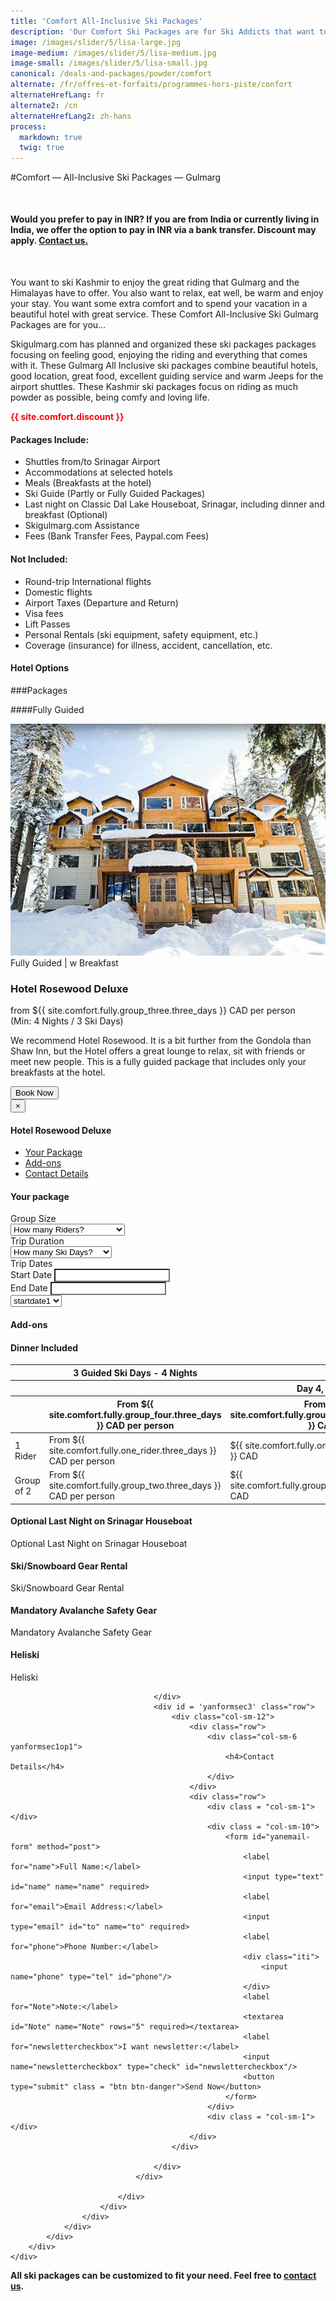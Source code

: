 ```yaml
---
title: 'Comfort All-Inclusive Ski Packages'
description: 'Our Comfort Ski Packages are for Ski Addicts that want to ride Gulmarg, Kashmir, the Himalaya and want to be comfy, enjoy great food and a beautiful hotel'
image: /images/slider/5/lisa-large.jpg
image-medium: /images/slider/5/lisa-medium.jpg
image-small: /images/slider/5/lisa-small.jpg
canonical: /deals-and-packages/powder/comfort
alternate: /fr/offres-et-forfaits/programmes-hors-piste/confort
alternateHrefLang: fr
alternate2: /cn
alternateHrefLang2: zh-hans
process:
  markdown: true
  twig: true
---
```


#Comfort — All-Inclusive Ski Packages — Gulmarg
<p class="home-notification" style="margin: 50px 0 50px;"><b>Would you prefer to pay in INR? If you are from India or currently living in India, we offer the option to pay in INR via a bank transfer. Discount may apply. <a href="https://skigulmarg.com/contact-us" title="Contact Us">Contact us.</a></b></p>

You want to ski Kashmir to enjoy the great riding that Gulmarg and the Himalayas have to offer. You also want to relax, eat well, be warm and enjoy your stay. You want some extra comfort and to spend your vacation in a beautiful hotel with great service. These Comfort All-Inclusive Ski Gulmarg Packages are for you…

Skigulmarg.com has planned and organized these ski packages packages focusing on feeling good, enjoying the riding and everything that comes with it. These Gulmarg All Inclusive ski packages combine beautiful hotels, good location, great food, excellent guiding service and warm Jeeps for the airport shuttles. These Kashmir ski packages focus on riding as much powder as possible, being comfy and loving life.

<span style="color:red; font-weight:bold;"> {{ site.comfort.discount }}</span>

<div class="row">
    <div class="col-sm-6">
        <h4>Packages Include:</h4>
        <ul>
            <li>Shuttles from/to Srinagar Airport</li>
            <li>Accommodations at selected hotels</li>
            <li>Meals (Breakfasts at the hotel)</li>
            <li>Ski Guide (Partly or Fully Guided Packages)</li>
            <li>Last night on Classic Dal Lake Houseboat, Srinagar, including dinner and breakfast (Optional)</li>
            <li>Skigulmarg.com Assistance</li>
            <li>Fees (Bank Transfer Fees, Paypal.com Fees)</li>
        </ul>
    </div>
    <div class="col-sm-6">
        <h4>Not Included:</h4>
        <ul>
            <li>Round-trip International flights</li>
            <li>Domestic flights</li>
            <li>Airport Taxes (Departure and Return)</li>
            <li>Visa fees</li>
            <li>Lift Passes</li>
            <li>Personal Rentals (ski equipment, safety equipment, etc.)</li>
            <li>Coverage (insurance) for illness, accident, cancellation, etc.</li>
        </ul>
    </div>
</div>
<div class="accordion pricing">
      <article class="ac-item">
          <h4 class="ac-title">Hotel Options</h4>
          <div class="ac-content" style="display: none;">

          <h5>Hotel Rosewood</h5>

          We highly recommend Hotel Rosewood. It is a beautiful place, rooms are spacious, service is great and food is delicious. The best part is their lounge, a superb place to relax after skiing the Himalayas. Sit on the patio and enjoy. They are located about 600 meters from the Gulmarg Gondola (via a small path) or 900 meters via the road. The hotel obviously has central heating, beautiful private bathroom and a generator in case of power cuts. They offer 3 room types: deluxe, deluxe balcony and Jacuzzi rooms. This package is for their deluxe rooms.

          <p><a href="https://www.tripadvisor.ie/Hotel_Review-g317095-d9557308-Reviews-The_Rosewood-Gulmarg_Baramulla_District_Kashmir_Jammu_and_Kashmir.html" class="more-info m-b-30 block" target="blank">Reviews & Images - Hotel Rosewood on Tripadvisor<i class="fa fa-chevron-right" aria-hidden="true"></i></a></p>  
          </div>
      </article>
      <article class="ac-item" style="margin-top:-1px;">
          <h4 class="ac-title">General Itinerary</h4>
          <div class="ac-content" style="display: none;">
            <ul>
            <li><b>Arrival Day:</b> Airport transfers to Gulmarg, Gear pickup (if required), hotel check-in, first meeting with your guide. Free time to discover and enjoy Gulmarg.</li>
            <li><b>Ski Days:</b> Meet your guide early, Ski the Himalayas all day, lunch break on the mountain. We recommend a fully guided package. If you book a partly guided package, it includes a minimum of 3 guided ski day. After your third ski day, you will ski Gulmarg on your own. Please be very safe & respect the mountain.</li>
            <li><b>Last ski Day:</b> After skiing the Himalayas for this trip's last day, make sure to return any rental gear. If you are not going on the optional classic houseboat, enjoy a nice meal and take some time to reflect on this great trip. If you are going to the houseboat, your shuttle will pick you up around 4pm to travel to Dal Lake and enjoy some quality time and a warm meal.</li>
            <li><b>Departure Day:</b> Depart Gulmarg or Srinagar to Srinagar Airport. We will confirm your departure time based on your flight time.</li>
            </ul>
          </div>
      </article>
      <article class="ac-item" style="margin-top: -1px">
          <h4 class="ac-title">Booking Process</h4>
          <div class="ac-content" style="display: none;">
            <ol>
            <li>Select your package & click "Book Now".</li>
            <li>Choose your start & end dates. Click "Book Now".</li>
            <li>Select: 1 Rider, 2, 3 or 4 Riders. Verify the dates & price. Click "Continue". </li>
            <li>You can add more members to the booking. Note that it is possible to navigate away from the booking to select items on a different page, all your info will still be available.
              <ol>
                <li>Click "Add to Booking"</li>
                <li>Navigate to the Item that interest you - It can be on a different page. Click "Book Now".</li>
                <li>Adjust number of riders & the dates.</li>
                <li>Verify the details</li>
                <li>Click "Continue".</li>
                <li>Repeat if you want to add more items to your package.</li>
              </ol>  
            </li>
            <li>Add rentals, heliski, a t-shirt, etc. to your package(s).
              <ol>
                <li>Click the add-on that interest you.</li>
                <li>Read the details.</li>
                <li>Select the "Book Now" tab.</li>
                <li>Adjust the details.</li>
                <li>Click "Add to Booking"</li>
                <li>Repeat if you want to add more add-ons to your package(s).</li>
              </ol>  
            </li>
            <li>Complete the form with your name, email, etc. and click "Continue".</li>
            <li>If your start date is more than 30 days away, you can pay a deposit or full Payment.
            <ul>
              <li>Click "Pay Deposit" or " Pay Full Outstanding Balance".</li>
            </ul>
            </li>
            <li>Verify your package details & Read our Terms & Conditions.</li>
            <li>Enter your credit card information.</li>
            <li>Click "Pay"</li>
            <li>Done. Your are set to ski the Himalayas. Thank you.</li>
            </ol>
          </div>
      </article>
</div>

###Packages

####Fully Guided

<div class="row" data-item="post-item">
    <div class="col-sm-6 m-b-40">
        <div class="package-item-wrap">
            <div class="package-image">
                <span>
                    <img src="/user/themes/skigulmarg/images/packages/comfort/rosewood.jpg" alt="">
                </span>
            </div>
            <div class="package-description">
                <span>Fully Guided | w Breakfast</span>
                <h3>Hotel Rosewood Deluxe</h3>
                <div class="package-price">
                    from <span>${{ site.comfort.fully.group_three.three_days }} CAD</span> per person<br>(Min: 4 Nights / 3 Ski Days)
                </div>
                <p>
                    We recommend Hotel Rosewood. It is a bit further from the Gondola than Shaw Inn, but the Hotel offers a great lounge to relax, sit with friends or meet new people. This is a fully guided package that includes only your breakfasts at the hotel.
                </p>
                <button
                    id="Comfort-Rosewood-FG-MAP"
                    class="btn btn-rounded btn-outline"
                    type="button"
                    data-target="#modal-checkfront-5"
                    data-toggle="modal">
                    Book Now
                </button>
                <div class="modal fade" id="modal-checkfront-5" aria-hidden="true">
                    <div class="modal-dialog">
                        <div class="modal-content">
                            <div class="modal-header">
                                <button
                                    class="close"
                                    type="button"
                                    data-dismiss="modal"
                                    aria-hidden="true">
                                    ×
                                </button>
                                <h4 class="modal-title">Hotel Rosewood Deluxe</h4>
                            </div>
                            <div class="modal-body">
                                <div id="" class="powdernav">
                                    <ul class="nav nav-pills powdernavbar">
                                      <li class="nav-item powdernav">
                                        <a class="nav-link active powdernav" data-bs-toggle="pill" href="#yanformsec1">Your Package</a>
                                      </li>
                                      <li class="nav-item powdernav">
                                        <a class="nav-link powdernav" data-bs-toggle="pill" href="#yanformsec2">Add-ons</a>
                                      </li>
                                      <li class="nav-item powdernav">
                                        <a class="nav-link powdernav" data-bs-toggle="pill" href="#yanformsec3">Contact Details</a>
                                      </li>
                                    </ul>
                                    <div id = 'yanformsec1' class="row">
                                        <div class="col-sm-12">
											<div class="row">
												<div class="col-sm-6 yanformsec1op1">
													<h4>Your package</h4>
												</div>
											</div>
											<div class="row">
												<div class = "col-sm-1"></div>
												<div class = "col-sm-10 yanformsec1op1lb">
												<label for="riders">Group Size</label>
												</div>
												<div class = "col-sm-1"></div>
											</div>
											<div class="row">
												<div class = "col-sm-1"></div>
												<div class = "col-sm-10">
													<select name="riders" id="riders">
														<option value="1">How many Riders?</option>
														<option value="1">1 Rider - 1 Single Room</option>
														<option value="2">2 Riders - 1 Double Room</option>
														<option value="3">3 Riders - 1 Triple Room</option>
														<option value="4">4 Riders - 2 Double Rooms</option>
														<option value="5">5+ Riders - Let Us Know</option>
													</select>
												</div>
												<div class = "col-sm-1"></div>
											</div>
											<div class="row">
												<div class = "col-sm-1"></div>
												<div class = "col-sm-10 yanformsec1op1lb">
													<label for="trip_duration">Trip Duration</label>
												</div>
												<div class = "col-sm-1"></div>
											</div>
											<div class="row">		
												<div class = "col-sm-1"></div>
												<div class = "col-sm-10">
													<select name="trip_duration">
														<option value="1">How many Ski Days?</option>
														<option value="1">4 Nights - 3 Ski Days</option>
														<option value="2">7 Nights - 6 Ski Days</option>
														<option value="3">10 Nights - 9 Ski Days</option>
														<option value="4">14 Nights - 13 Ski Days</option>
														<option value="5">Longer - Let Us Know</option>
													</select>
												</div>
												<div class = "col-sm-1"></div>
											</div>
											<div class="row">
												<div class = "col-sm-1"></div>
												<div class = "col-sm-10 yanformsec1op1lb">
													<label for="trip_dates">Trip Dates</label>
												</div>
												<div class = "col-sm-1"></div>
											</div>
											<div class="row">
												<div class = "col-sm-1"></div>
												<div class = "col-sm-10">
													<div class="search-form-input-wrapper">
														<div class="hero-legacy-form-inputs">
															<div class="input-placeholder-group form-group mobile-browser mobidates start_date ">
																<label for="cf-query-start_date" class="text-contrast">Start Date</label>
																<input autocomplete="off" required="" aria-invalid="false" type="text" id="cf-query-start_date" class="date form-control hasDatepicker" value="" data-alt="#alt_cf-query-start_date" data-date-picker-options="" data-date-format="mm/dd/y" style="border-top-right-radius: 0px; border-bottom-right-radius: 0px;">
																<input type="hidden" name="start_date" id="alt_cf-query-start_date" class="alt_date" value="2024-01-01">
															</div>
															<div class="input-placeholder-group form-group mobile-browser mobidates end_date rounded">
																<label for="cf-query-end_date" class="text-contrast">End Date</label>
																<input autocomplete="off" required="" aria-invalid="false" type="text" id="cf-query-end_date" class="date form-control hasDatepicker" value="" data-alt="#alt_cf-query-end_date" data-date-picker-options="" data-date-format="mm/dd/y" style="border-top-left-radius: 0px; border-bottom-left-radius: 0px;">
																<input type="hidden" name="end_date" id="alt_cf-query-end_date" class="alt_date" value="2024-01-02">
															</div>
														</div>
														<div class="sub-header clearfix text-contrast">
															<h1 style="display:none;">New Booking:
																<span id="cf-date" class="text-contrast" style="display: inline">Mon Jan 1 - Tue Jan 2, 2024</span>
															</h1>
														</div>
													</div>
												</div>
												<div class = "col-sm-1"></div>
											</div>
											<div class="row">
												<div class = "col-sm-1"></div>
												<div class = "col-sm-10">
													<select name="trip_duration">
														<option value="1">startdate1</option>
														<option value="1">startdate1</option>
														<option value="2">startdate1</option>
														<option value="3">startdate1</option>
														<option value="4">startdate1</option>
														<option value="5">startdate1</option>
													</select>
												</div>
											</div>
										</div>
                                    </div>
									<div id = 'yanformsec2' class="row">
										<div class="col-sm-12">
											<div class="row">
												<div class="col-sm-6 yanformsec1op1">
													<h4>Add-ons</h4>
												</div>
											</div>
											<div class="row">
												<div class = "col-sm-1"></div>
												<div class = "col-sm-10">
													<div class="accordion pricing">
														<article class="ac-item">
															<h4 class="ac-title">Dinner Included</h4>
															<div class="ac-content">
																<div class="table-container">
																	<table class="table">
																		<thead>
																			<tr>
																				<th></th>
																				<th>3 Guided Ski Days - 4 Nights</th>
																				<th colspan="4">Extra per Ski Day + Night (per peson)</th>
																			</tr>
																			<tr>
																				<th></th>
																				<th></th>
																				<th>Day 4, 5 & 6</th>
																				<th>Day 7 to 13</th>
																				<th>Day 14 to 21</th>
																				<!--<th>Day 22+</th>-->
																			</tr>
																			<tr>
																				<th></th>
																				<th>From ${{ site.comfort.fully.group_four.three_days }} CAD per person</th>
																				<th>From ${{ site.comfort.fully.group_four.four_six_days }} CAD</th>
																				<th>From ${{ site.comfort.fully.group_four.seven_thirteen_days }} CAD</th>
																				<th>From ${{ site.comfort.fully.group_four.fourteen_plus_days }} CAD</th>
																				<!-- <th>From $75 CAD</th> -->
																			</tr>
																		</thead>
																		<tbody>
																			<tr>
																				<td>1 Rider</td>
																				<td>From ${{ site.comfort.fully.one_rider.three_days }} CAD per person</td>
																				<td>${{ site.comfort.fully.one_rider.four_six_days }} CAD</td>
																				<td>${{ site.comfort.fully.one_rider.seven_thirteen_days }} CAD</td>
																				<td>${{ site.comfort.fully.one_rider.fourteen_plus_days }} CAD</td>
																				<!-- <td>$130 CAD</td> -->
																			</tr>
																			<tr>
																				<td>Group of 2</td>
																				<td>From ${{ site.comfort.fully.group_two.three_days }} CAD per person</td>
																				<td>${{ site.comfort.fully.group_two.four_six_days }} CAD</td>
																				<td>${{ site.comfort.fully.group_two.seven_thirteen_days }} CAD</td>
																				<td>${{ site.comfort.fully.group_two.fourteen_plus_days }} CAD</td>
																				<!-- <td>$120 CAD</td> -->
																			</tr>
																		</tbody>
																	</table>
																</div>
															</div>
														</article>
														<article class="ac-item" style="margin-top: -1px">
															<h4 class="ac-title">Optional Last Night on Srinagar Houseboat</h4>
															<div class="ac-content">
																<div class="currency-converter">
																	Optional Last Night on Srinagar Houseboat
																</div>
															</div>
														</article>
														<article class="ac-item" style="margin-top: -1px">
															<h4 class="ac-title">Ski/Snowboard Gear Rental</h4>
															<div class="ac-content">
																<div class="currency-converter">
																	Ski/Snowboard Gear Rental
																</div>
															</div>
														</article>
														<article class="ac-item" style="margin-top: -1px">
															<h4 class="ac-title">Mandatory Avalanche Safety Gear</h4>
															<div class="ac-content">
																<div class="currency-converter">
																	Mandatory Avalanche Safety Gear
																</div>
															</div>
														</article>
														<article class="ac-item" style="margin-top: -1px">
															<h4 class="ac-title">Heliski</h4>
															<div class="ac-content">
																<div class="">
																	Heliski
																</div>
															</div>
														</article>
													</div>
												</div>
												<div class = "col-sm-1"></div>
											</div>
										</div>

									</div>
									<div id = 'yanformsec3' class="row">
										<div class="col-sm-12">
											<div class="row">
												<div class="col-sm-6 yanformsec1op1">
													<h4>Contact Details</h4>
												</div>
											</div>
											<div class="row">
												<div class = "col-sm-1"></div>
												<div class = "col-sm-10">
													<form id="yanemail-form" method="post">
														<label for="name">Full Name:</label>
														<input type="text" id="name" name="name" required>
														<label for="email">Email Address:</label>
														<input type="email" id="to" name="to" required>
														<label for="phone">Phone Number:</label>
														<div class="iti">
															<input name="phone" type="tel" id="phone"/>
														</div>
														<label for="Note">Note:</label>
														<textarea id="Note" name="Note" rows="5" required></textarea>
														<label for="newslettercheckbox">I want newsletter:</label>
														<input name="newslettercheckbox" type="check" id="newslettercheckbox"/>
														<button type="submit" class = "btn btn-danger">Send Now</button>
													</form>
												</div>
												<div class = "col-sm-1"></div>
											</div>
										</div>
										
									</div>
                                </div>
                                
                            </div>
                        </div>
                    </div>
                </div>
            </div>
        </div>
    </div>

</div>

**All ski packages can be customized to fit your need. Feel free to [contact us](/contact-us).**
